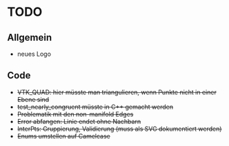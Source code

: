 # TODO

## Allgemein

- neues Logo

## Code

- ~~VTK_QUAD: hier müsste man triangulieren, wenn Punkte nicht in einer Ebene sind~~
- ~~test_nearly_congruent müsste in C++ gemacht werden~~
- ~~Problematik mit den non-manifold Edges~~
- ~~Error abfangen: Linie endet ohne Nachbarn~~
- ~~InterPts: Gruppierung, Validierung (muss als SVG dokumentiert werden)~~
- ~~Enums umstellen auf Camelcase~~
